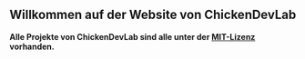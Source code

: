 ## Willkommen auf der Website von ChickenDevLab
**Alle Projekte von ChickenDevLab sind alle unter der [MIT-Lizenz](license.md) vorhanden.**

